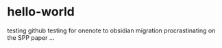# hello-world
testing github
testing for onenote to obsidian migration
procrastinating on the SPP paper ...
